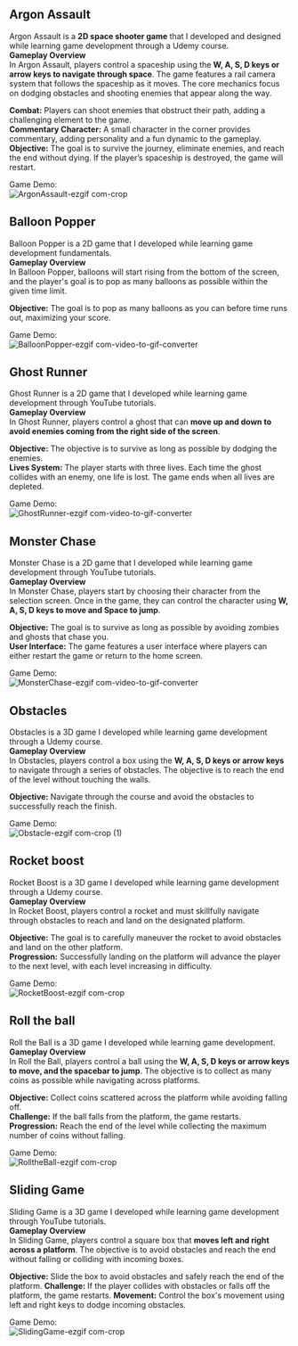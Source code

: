 
## Argon Assault

Argon Assault is a **2D space shooter game** that I developed and designed while learning game development through a Udemy course.   
**Gameplay Overview**  
In Argon Assault, players control a spaceship using the **W, A, S, D keys or arrow keys to navigate through space**. The game features a rail camera system that follows the spaceship as it moves. The core mechanics focus on dodging obstacles and shooting enemies that appear along the way.

**Combat:** Players can shoot enemies that obstruct their path, adding a challenging element to the game.  
**Commentary Character:** A small character in the corner provides commentary, adding personality and a fun dynamic to the gameplay.  
**Objective:** The goal is to survive the journey, eliminate enemies, and reach the end without dying. If the player’s spaceship is destroyed, the game will restart.

Game Demo:  
![ArgonAssault-ezgif com-crop](https://github.com/user-attachments/assets/8b2f4458-8043-4b7f-be35-d7ea183b323a)

## Balloon Popper

Balloon Popper is a 2D game that I developed while learning game development fundamentals.  
**Gameplay Overview**  
In Balloon Popper, balloons will start rising from the bottom of the screen, and the player's goal is to pop as many balloons as possible within the given time limit.

**Objective:** The goal is to pop as many balloons as you can before time runs out, maximizing your score.
 

Game Demo:  
![BalloonPopper-ezgif com-video-to-gif-converter](https://github.com/user-attachments/assets/4196eb7b-e346-42c8-8e8f-a6efb57adb84)

## Ghost Runner

Ghost Runner is a 2D game that I developed while learning game development through YouTube tutorials.  
**Gameplay Overview**  
In Ghost Runner, players control a ghost that can **move up and down to avoid enemies coming from the right side of the screen**.     

**Objective:** The objective is to survive as long as possible by dodging the enemies.  
**Lives System:** The player starts with three lives. Each time the ghost collides with an enemy, one life is lost. The game ends when all lives are depleted. 

Game Demo:  
![GhostRunner-ezgif com-video-to-gif-converter](https://github.com/user-attachments/assets/15e2bbdd-865c-4faf-b7e3-e761a3f3bee9)

## Monster Chase
 
Monster Chase is a 2D game that I developed while learning game development through YouTube tutorials.  
**Gameplay Overview**  
In Monster Chase, players start by choosing their character from the selection screen. Once in the game, they can control the character using **W, A, S, D keys to move and Space to jump**.

**Objective:** The goal is to survive as long as possible by avoiding zombies and ghosts that chase you.  
**User Interface:** The game features a user interface where players can either restart the game or return to the home screen.

Game Demo:  
![MonsterChase-ezgif com-video-to-gif-converter](https://github.com/user-attachments/assets/ca611a16-b0e6-4e68-9615-f408460856a8)

## Obstacles

Obstacles is a 3D game I developed while learning game development through a Udemy course.  
**Gameplay Overview**  
In Obstacles, players control a box using the **W, A, S, D keys or arrow keys** to navigate through a series of obstacles. The objective is to reach the end of the level without touching the walls.

**Objective:** Navigate through the course and avoid the obstacles to successfully reach the finish.

Game Demo:  
![Obstacle-ezgif com-crop (1)](https://github.com/user-attachments/assets/f417869c-6ade-425b-9928-c8a73d52d21b)


## Rocket boost

Rocket Boost is a 3D game I developed while learning game development through a Udemy course.  
**Gameplay Overview**  
In Rocket Boost, players control a rocket and must skillfully navigate through obstacles to reach and land on the designated platform.

**Objective:** The goal is to carefully maneuver the rocket to avoid obstacles and land on the other platform.  
**Progression:** Successfully landing on the platform will advance the player to the next level, with each level increasing in difficulty.

Game Demo:  
![RocketBoost-ezgif com-crop](https://github.com/user-attachments/assets/aa7ffd19-9fd7-4e9b-b533-09a8072460f1)

## Roll the ball

Roll the Ball is a 3D game I developed while learning game development.   
**Gameplay Overview**   
In Roll the Ball, players control a ball using the **W, A, S, D keys or arrow keys to move, and the spacebar to jump**. The objective is to collect as many coins as possible while navigating across platforms.

**Objective:** Collect coins scattered across the platform while avoiding falling off.  
**Challenge:** If the ball falls from the platform, the game restarts.  
**Progression:** Reach the end of the level while collecting the maximum number of coins without falling.

Game Demo:  
![RolltheBall-ezgif com-crop](https://github.com/user-attachments/assets/4c57acb7-3d61-4926-a642-9229de095d79)

## Sliding Game

Sliding Game is a 3D game I developed while learning game development through YouTube tutorials.  
**Gameplay Overview**  
In Sliding  Game, players control a square box that **moves left and right across a platform**. The objective is to avoid obstacles and reach the end without falling or colliding with incoming boxes.

**Objective:** Slide the box to avoid obstacles and safely reach the end of the platform.
**Challenge:** If the player collides with obstacles or falls off the platform, the game restarts.
**Movement:** Control the box's movement using left and right keys to dodge incoming obstacles.

Game Demo:  
![SlidingGame-ezgif com-crop](https://github.com/user-attachments/assets/ca16a669-48fb-484b-80df-ff1b00b52ba8)
